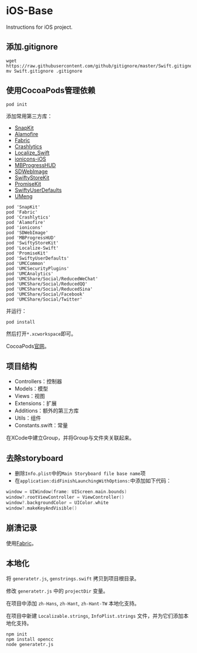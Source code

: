 iOS-Base
========

Instructions for iOS project.

## 添加.gitignore

```
wget https://raw.githubusercontent.com/github/gitignore/master/Swift.gitignore
mv Swift.gitignore .gitignore
```

## 使用CocoaPods管理依赖

```
pod init
```

添加常用第三方库：

* [SnapKit](https://github.com/SnapKit/SnapKit)
* [Alamofire](https://github.com/Alamofire/Alamofire)
* [Fabric](https://fabric.io)
* [Crashlytics](https://get.fabric.io/crashlytics)
* [Localize_Swift](https://github.com/marmelroy/Localize-Swift)
* [ionicons-iOS](https://github.com/sweetmandm/ionicons-iOS)
* [MBProgressHUD](https://github.com/jdg/MBProgressHUD)
* [SDWebImage](https://github.com/rs/SDWebImage)
* [SwiftyStoreKit](https://github.com/bizz84/SwiftyStoreKit)
* [PromiseKit](https://github.com/mxcl/PromiseKit)
* [SwiftyUserDefaults](https://github.com/radex/SwiftyUserDefaults)
* [UMeng](https://umeng.com)

```
pod 'SnapKit'
pod 'Fabric'
pod 'Crashlytics'
pod 'Alamofire'
pod 'ionicons'
pod 'SDWebImage'
pod 'MBProgressHUD'
pod 'SwiftyStoreKit'
pod 'Localize-Swift'
pod 'PromiseKit'
pod 'SwiftyUserDefaults'
pod 'UMCCommon'
pod 'UMCSecurityPlugins'
pod 'UMCAnalytics'
pod 'UMCShare/Social/ReducedWeChat'
pod 'UMCShare/Social/ReducedQQ'
pod 'UMCShare/Social/ReducedSina'
pod 'UMCShare/Social/Facebook'
pod 'UMCShare/Social/Twitter'
```

并运行：

```
pod install
```

然后打开`*.xcworkspace`即可。

CocoaPods[官网](https://cocoapods.org)。

## 项目结构

* Controllers：控制器
* Models：模型
* Views：视图
* Extensions：扩展
* Additions：额外的第三方库
* Utils：组件
* Constants.swift：常量

在XCode中建立Group，并将Group与文件夹关联起来。

## 去除storyboard

* 删除`Info.plist`中的`Main Storyboard file base name`项
* 在`application:didFinishLaunchingWithOptions:`中添加如下代码：

```swift
window = UIWindow(frame: UIScreen.main.bounds)
window?.rootViewController = ViewController()
window?.backgroundColor = UIColor.white
window?.makeKeyAndVisible()
```

## 崩溃记录

使用[Fabric](https://fabric.io)。

## 本地化

将 `generatetr.js`, `genstrings.swift` 拷贝到项目根目录。

修改 `generatetr.js` 中的 `projectDir` 变量。

在项目中添加 `zh-Hans`, `zh-Hant`, `zh-Hant-TW` 本地化支持。

在项目中新建 `Localizable.strings`, `InfoPlist.strings` 文件，并为它们添加本地化支持。

```
npm init
npm install opencc
node generatetr.js
```

